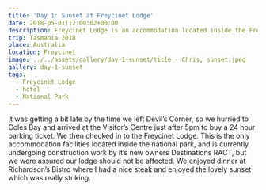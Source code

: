 ```yaml
---
title: 'Day 1: Sunset at Freycinet Lodge'
date: 2018-05-01T12:00:02+00:00
description: Freycinet Lodge is an accommodation located inside the Freycinet National Park, just past Coles Bay.
trip: Tasmania 2018
place: Australia
location: Freycinet
image: ../../assets/gallery/day-1-sunset/title - Chris, sunset.jpeg
gallery: day-1-sunset
tags:
  - Freycinet Lodge
  - hotel
  - National Park
---
```

It was getting a bit late by the time we left Devil&#8217;s Corner, so we hurried to Coles Bay and arrived at the Visitor&#8217;s Centre just after 5pm to buy a 24 hour parking ticket. We then checked in to the Freycinet Lodge. This is the only accommodation facilities located inside the national park, and is currently undergoing construction work by it&#8217;s new owners Destinations RACT, but we were assured our lodge should not be affected. We enjoyed dinner at Richardson&#8217;s Bistro where I had a nice steak and enjoyed the lovely sunset which was really striking.
